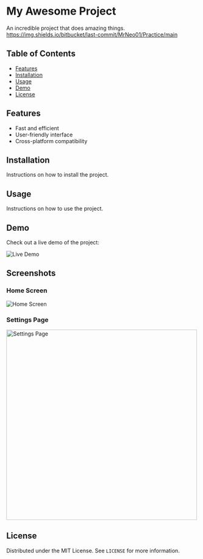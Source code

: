 # My Awesome Project

An incredible project that does amazing things.
https://img.shields.io/bitbucket/last-commit/MrNeo01/Practice/main

## Table of Contents

- [Features](#features)
- [Installation](#installation)
- [Usage](#usage)
- [Demo](#demo)
- [License](#license)

## Features

- Fast and efficient
- User-friendly interface
- Cross-platform compatibility

## Installation

Instructions on how to install the project.

## Usage

Instructions on how to use the project.

## Demo

Check out a live demo of the project:

![Live Demo](images/live_demo.gif)

## Screenshots

### Home Screen

![Home Screen](images/home_screen.png)

### Settings Page

<img src="images/settings.png" alt="Settings Page" width="500"/>

## License

Distributed under the MIT License. See `LICENSE` for more information.
